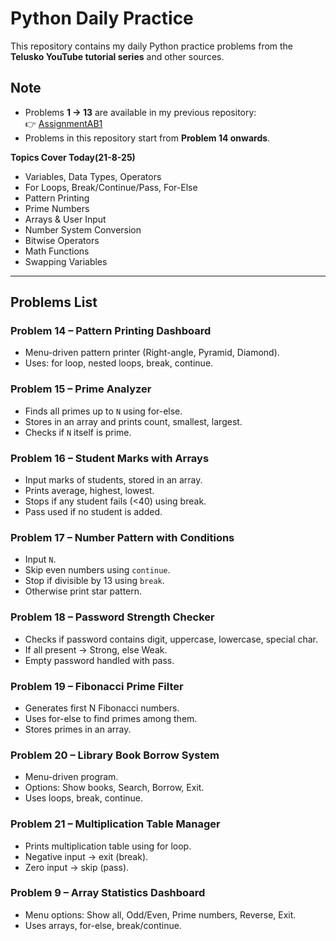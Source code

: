 #  Python Daily Practice

This repository contains my daily Python practice problems from the **Telusko YouTube tutorial series** and other sources. 

##  Note
- Problems **1 → 13** are available in my previous repository:  
  👉 [AssignmentAB1](https://github.com/sumaiyaahmedpew/AssignmentAB1)  
- Problems in this repository start from **Problem 14 onwards**.

 **Topics Cover Today(21-8-25)**
 
* Variables, Data Types, Operators
* For Loops, Break/Continue/Pass, For-Else
* Pattern Printing
* Prime Numbers
* Arrays & User Input
* Number System Conversion
* Bitwise Operators
* Math Functions
* Swapping Variables

---

##  Problems List

### **Problem 14 – Pattern Printing Dashboard**

* Menu-driven pattern printer (Right-angle, Pyramid, Diamond).
* Uses: for loop, nested loops, break, continue.

### **Problem 15 – Prime Analyzer**

* Finds all primes up to `N` using for-else.
* Stores in an array and prints count, smallest, largest.
* Checks if `N` itself is prime.


### **Problem 16 – Student Marks with Arrays**

* Input marks of students, stored in an array.
* Prints average, highest, lowest.
* Stops if any student fails (<40) using break.
* Pass used if no student is added.


### **Problem 17 – Number Pattern with Conditions**

* Input `N`.
* Skip even numbers using `continue`.
* Stop if divisible by 13 using `break`.
* Otherwise print star pattern.

### **Problem 18 – Password Strength Checker**

* Checks if password contains digit, uppercase, lowercase, special char.
* If all present → Strong, else Weak.
* Empty password handled with pass.


### **Problem 19 – Fibonacci Prime Filter**

* Generates first N Fibonacci numbers.
* Uses for-else to find primes among them.
* Stores primes in an array.


### **Problem 20 – Library Book Borrow System**

* Menu-driven program.
* Options: Show books, Search, Borrow, Exit.
* Uses loops, break, continue.

### **Problem 21 – Multiplication Table Manager**

* Prints multiplication table using for loop.
* Negative input → exit (break).
* Zero input → skip (pass).


### **Problem 9 – Array Statistics Dashboard**

* Menu options: Show all, Odd/Even, Prime numbers, Reverse, Exit.
* Uses arrays, for-else, break/continue.



